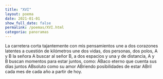 ```yaml
---
title: "XVI"
layout: poema
date: 2021-01-01
show_full_date: false
permalink: /poemas/XVI.html
categoria: panoramas
---
```

La carretera corta tajantemente con mis pensamientos
une a dos corazones latentes a cuestión de kilómetros
une dos vidas, dos personas, dos polos, A y B
la señora A buscar al señor B, a dos espacios y una y de distancia,
A y B buscan momentos
para estar juntos, como:
ÁBaco eterno que cuenta sus días juntos
ABsoluto como su amor
ABriendo posibilidades de estar
ABril cada mes de cada año a partir de hoy.
